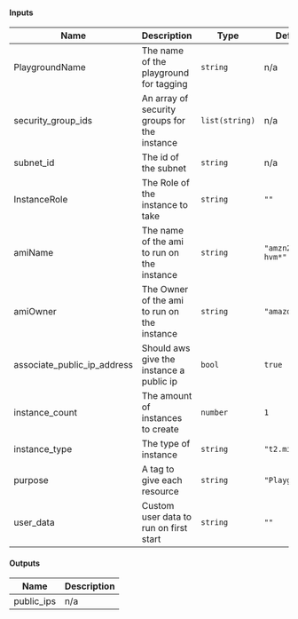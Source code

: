 #### Inputs

| Name | Description | Type | Default | Required |
|------|-------------|------|---------|:--------:|
| PlaygroundName | The name of the playground for tagging | `string` | n/a | yes |
| security_group_ids | An array of security groups for the instance | `list(string)` | n/a | yes |
| subnet_id | The id of the subnet | `string` | n/a | yes |
| InstanceRole | The Role of the instance to take | `string` | `""` | no |
| amiName | The name of the ami to run on the instance | `string` | `"amzn2-ami-hvm*"` | no |
| amiOwner | The Owner of the ami to run on the instance | `string` | `"amazon"` | no |
| associate_public_ip_address | Should aws give the instance a public ip | `bool` | `true` | no |
| instance_count | The amount of instances to create | `number` | `1` | no |
| instance_type | The type of instance | `string` | `"t2.micro"` | no |
| purpose | A tag to give each resource | `string` | `"Playground"` | no |
| user_data | Custom user data to run on first start | `string` | `""` | no |

#### Outputs

| Name | Description |
|------|-------------|
| public_ips | n/a |

